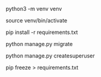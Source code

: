 python3 -m venv venv 


source venv/bin/activate                                                                             


pip install -r requirements.txt


python manage.py migrate


python manage.py createsuperuser


pip freeze > requirements.txt